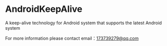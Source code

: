 # AndroidKeepAlive
A keep-alive technology for Android system that supports the latest Android system

For more information please contact email：173739279@qq.com
